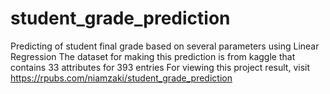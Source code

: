 # student_grade_prediction
 Predicting of student final grade based on several parameters using Linear Regression
 The dataset for making this prediction is from kaggle that contains 33 attributes for 393 entries
For viewing this project result, visit https://rpubs.com/niamzaki/student_grade_prediction
